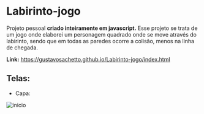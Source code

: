 # Labirinto-jogo

Projeto pessoal __criado inteiramente em javascript.__ Esse projeto se trata de um jogo onde elaborei um personagem quadrado onde se move através do labirinto, sendo que em todas as paredes ocorre a colisão, menos na linha de chegada.

__Link:__ https://gustavosachetto.github.io/Labirinto-jogo/index.html

## Telas:
* Capa:
  
![inicio](https://github.com/GustavoSachetto/Labirinto-jogo/assets/136517074/3127bcb0-1bd3-4932-a553-6512877dd336)
